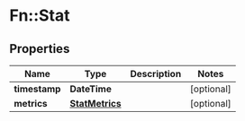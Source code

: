 # Fn::Stat

## Properties
Name | Type | Description | Notes
------------ | ------------- | ------------- | -------------
**timestamp** | **DateTime** |  | [optional] 
**metrics** | [**StatMetrics**](StatMetrics.md) |  | [optional] 


